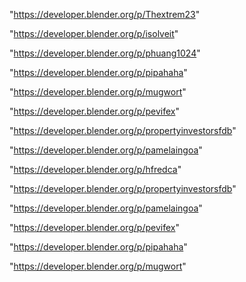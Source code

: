 "https://developer.blender.org/p/Thextrem23"

"https://developer.blender.org/p/isolveit"

"https://developer.blender.org/p/phuang1024"

"https://developer.blender.org/p/pipahaha"

"https://developer.blender.org/p/mugwort"

"https://developer.blender.org/p/pevifex"

"https://developer.blender.org/p/propertyinvestorsfdb"

"https://developer.blender.org/p/pamelaingoa"

 
"https://developer.blender.org/p/hfredca"


"https://developer.blender.org/p/propertyinvestorsfdb"


"https://developer.blender.org/p/pamelaingoa"


"https://developer.blender.org/p/pevifex"


"https://developer.blender.org/p/pipahaha"


"https://developer.blender.org/p/mugwort"


 
